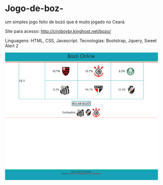 # Jogo-de-boz-
um simples jogo feito de bozó que é muito jogado no Ceará.

Site para acesso: http://ciroboybr.kinghost.net/bozo/

Linguagens: HTML, CSS, Javascript.
Tecnologias: Bootstrap, Jquery, Sweet Alert 2



![screen](screen.png)
